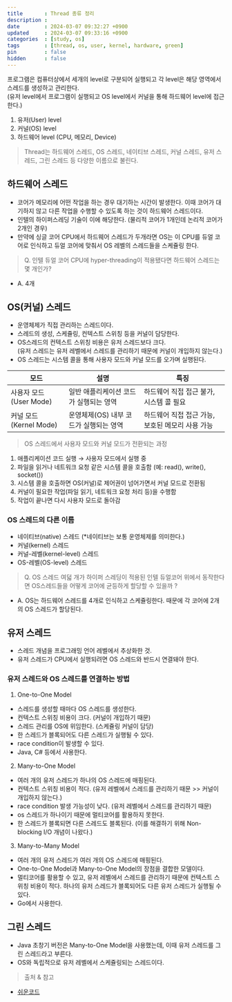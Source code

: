 ```yaml
---
title       : Thread 종류 정리
description : 
date        : 2024-03-07 09:32:27 +0900
updated     : 2024-03-07 09:33:16 +0900
categories  : [study, os]
tags        : [thread, os, user, kernel, hardware, green]
pin         : false
hidden      : false
---
```


프로그램은 컴퓨터상에서 세개의 level로 구분되어 실행되고 각 level은 해당 영역에서 스레드를 생성하고 관리한다. <br>
(유저 level에서 프로그램이 실행되고 OS level에서 커널을 통해 하드웨어 level에 접근한다.)
1. 유저(User) level
2. 커널(OS) level
3. 하드웨어 level (CPU, 메모리, Device)

> Thread는 하드웨어 스레드, OS 스레드, 네이티브 스레드, 커널 스레드, 유저 스레드, 그린 스레드 등 다양한 이름으로 불린다.


## 하드웨어 스레드
- 코어가 메모리에 어떤 작업을 하는 경우 대기하는 시간이 발생한다. 이때 코어가 대기하지 않고 다른 작업을 수행할 수 있도록 하는 것이 하드웨어 스레드이다.
- 인텔의 하이퍼스레딩 기술이 이에 해당한다. (물리적 코어가 1개인데 논리적 코어가 2개인 경우)
- 만약에 싱글 코어 CPU에서 하드웨어 스레드가 두개라면 OS는 이 CPU를 듀얼 코어로 인식하고 듀얼 코어에 맞춰서 OS 레벨의 스레드들을 스케쥴링 한다.

> Q. 인텔 듀얼 코어 CPU에 hyper-threading이 적용됐다면 하드웨어 스레드는 몇 개인가?
- A. 4개


## OS(커널) 스레드
- 운영체제가 직접 관리하는 스레드이다.
- 스레드의 생성, 스케쥴링, 컨텍스트 스위칭 등을 커널이 담당한다.
- OS스레드의 컨텍스트 스위칭 비용은 유저 스레드보다 크다. <br> (유저 스레드는 유저 레벨에서 스레드를 관리하기 때문에 커널이 개입하지 않는다.)
- OS 스레드는 시스템 콜을 통해 사용자 모드와 커널 모드를 오가며 실행된다.

| 모드	| 설명	| 특징 |
| --- | --- | --- |
| 사용자 모드 (User Mode) | 일반 애플리케이션 코드가 실행되는 영역 | 하드웨어 직접 접근 불가, 시스템 콜 필요 |
| 커널 모드 (Kernel Mode) | 운영체제(OS) 내부 코드가 실행되는 영역 | 하드웨어 직접 접근 가능, 보호된 메모리 사용 가능 |

> OS 스레드에서 사용자 모드와 커널 모드가 전환되는 과정
1. 애플리케이션 코드 실행 → 사용자 모드에서 실행 중
2. 파일을 읽거나 네트워크 요청 같은 시스템 콜을 호출함 (예: read(), write(), socket())
3. 시스템 콜을 호출하면 OS(커널)로 제어권이 넘어가면서 커널 모드로 전환됨
4. 커널이 필요한 작업(파일 읽기, 네트워크 요청 처리 등)을 수행함
5. 작업이 끝나면 다시 사용자 모드로 돌아감

### OS 스레드의 다른 이름
- 네이티브(native) 스레드 (*네이티브는 보통 운영체제를 의미한다.)
- 커널(kernel) 스레드
- 커널-레벨(kernel-level) 스레드
- OS-레벨(OS-level) 스레드

> Q. OS 스레드 여덟 개가 하이퍼 스레딩이 적용된 인텔 듀얼코어 위에서 동작한다면 OS스레드들을 어떻게 코어에 균등하게 할당할 수 있을까 ? 
- A. OS는 하드웨어 스레드를 4개로 인식하고 스케쥴링한다. 때문에 각 코어에 2개의 OS 스레드가 할당된다.

## 유저 스레드
- 스레드 개념을 프로그래밍 언어 레벨에서 추상화한 것.
- 유저 스레드가 CPU에서 실행되려면 OS 스레드와 반드시 연결돼야 한다.

### 유저 스레드와 OS 스레드를 연결하는 방법

1. One-to-One Model
- 스레드를 생성할 때마다 OS 스레드를 생성한다.
- 컨텍스트 스위칭 비용이 크다. (커널이 개입하기 때문)
- 스레드 관리를 OS에 위임한다. (스케쥴링 커널이 담당)
- 한 스레드가 블록되어도 다른 스레드가 실행될 수 있다.
- race condition이 발생할 수 있다.
- Java, C# 등에서 사용한다. 

2. Many-to-One Model
- 여러 개의 유저 스레드가 하나의 OS 스레드에 매핑된다.
- 컨텍스트 스위칭 비용이 적다. (유저 레벨에서 스레드를 관리하기 때문 >> 커널이 개입하지 않는다.)
- race condition 발생 가능성이 낮다. (유저 레벨에서 스레드를 관리하기 때문)
- os 스레드가 하나이기 때문에 멀티코어를 활용하지 못한다.
- 한 스레드가 블록되면 다른 스레드도 블록된다. (이를 해결하기 위해 Non-blocking I/O 개념이 나왔다.)

3. Many-to-Many Model
- 여러 개의 유저 스레드가 여러 개의 OS 스레드에 매핑된다.
- One-to-One Model과 Many-to-One Model의 장점을 결합한 모델이다.
- 멀티코어를 활용할 수 있고, 유저 레벨에서 스레드를 관리하기 때문에 컨텍스트 스위칭 비용이 적다. 하나의 유저 스레드가 블록되어도 다른 유저 스레드가 실행될 수 있다.
- Go에서 사용한다.


## 그린 스레드
- Java 초창기 버전은 Many-to-One Model을 사용했는데, 이때 유저 스레드를 그린 스레드라고 부른다.
- OS와 독립적으로 유저 레벨에서 스케쥴링되는 스레드이다.


> 출처 & 참고
- [쉬운코드](https://www.youtube.com/@ez./playlists)
